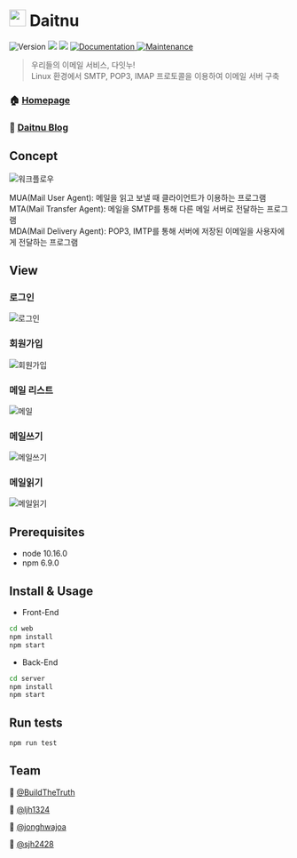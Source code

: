 # <img width="30" src="https://user-images.githubusercontent.com/33617083/68571001-457a9d80-04a5-11ea-9a47-98c0fd36a1d9.png" style="margin:-5px 0px"> Daitnu

<p>
  <img alt="Version" src="https://img.shields.io/badge/version-0.0.0-blue.svg?cacheSeconds=2592000" />
  <img src="https://img.shields.io/badge/node-10.16.0-blue.svg" />
  <img src="https://img.shields.io/badge/npm-6.9.0-blue.svg" />
  <a href="https://github.com/BuildTheTruth/daitnu#readme" target="_blank">
    <img alt="Documentation" src="https://img.shields.io/badge/documentation-yes-brightgreen.svg" />
  </a>
  <a href="https://github.com/BuildTheTruth/daitnu/graphs/commit-activity" target="_blank">
    <img alt="Maintenance" src="https://img.shields.io/badge/Maintained%3F-yes-green.svg" />
  </a>

</p>

> 우리들의 이메일 서비스, 다잇누!  
> Linux 환경에서 SMTP, POP3, IMAP 프로토콜을 이용하여 이메일 서버 구축

### 🏠 [Homepage](https://www.daitnu.com)
### :postbox: [Daitnu Blog](https://velog.io/@daitnu)

## Concept
![워크플로우](https://user-images.githubusercontent.com/31912670/70212547-d1b57300-177a-11ea-99ee-d50acb42cdbf.png)


MUA(Mail User Agent): 메일을 읽고 보낼 때 클라이언트가 이용하는 프로그램  
MTA(Mail Transfer Agent): 메일을 SMTP를 통해 다른 메일 서버로 전달하는 프로그램  
MDA(Mail Delivery Agent): POP3, IMTP를 통해 서버에 저장된 이메일을 사용자에게 전달하는 프로그램  



## View

### 로그인

![로그인](https://i.imgur.com/YFNnn8D.png)

### 회원가입

![회원가입](https://user-images.githubusercontent.com/31912670/69363195-60ce7f80-0cd3-11ea-9c5b-7dacffcad66c.png)

### 메일 리스트

![메일](https://user-images.githubusercontent.com/31912670/69363194-60ce7f80-0cd3-11ea-9d89-19d1bde39eb1.png)


### 메일쓰기 

![메일쓰기](https://user-images.githubusercontent.com/31912670/69363193-6035e900-0cd3-11ea-939b-95823be1ba9a.png)

### 메일읽기

![메일읽기](https://user-images.githubusercontent.com/33617083/69391164-44533700-0d15-11ea-96c3-1a1dc3a3b83c.PNG)


## Prerequisites

- node 10.16.0
- npm 6.9.0

## Install & Usage
- Front-End
```sh
cd web
npm install
npm start
```
- Back-End
```sh
cd server
npm install
npm start
```

## Run tests
```sh
npm run test
```

## Team
👤 [@BuildTheTruth](https://github.com/BuildTheTruth)

👤 [@ljh1324](https://github.com/ljh1324)

👤 [@jonghwajoa](https://github.com/jonghwajoa)

👤 [@sjh2428](https://github.com/sjh2428)


